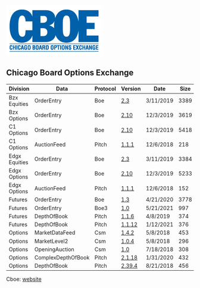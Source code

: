 [![Cboe](https://github.com/Open-Markets-Initiative/Directory/blob/main/Images/Cboe.png)](https://www.cboe.com)


## Chicago Board Options Exchange

| Division | Data | Protocol | Version | Date | Size | Testing | Specification |
| --- | --- | --- | --- | --- | --- | --- | --- |
| Bzx Equities | OrderEntry | Boe | [2.3][Cboe.Bzx.Equities.OrderEntry.Boe.v2.3.Structs] | 3/11/2019 | 3389 | Incomplete | [url][Cboe.Bzx.Equities.OrderEntry.Boe.v2.3.Url] - [pdf][Cboe.Bzx.Equities.OrderEntry.Boe.v2.3.Pdf] |
| Bzx Options | OrderEntry | Boe | [2.10][Cboe.Bzx.Options.OrderEntry.Boe.v2.10.Structs] | 12/3/2019 | 3619 | Incomplete | [url][Cboe.Bzx.Options.OrderEntry.Boe.v2.10.Url] - [pdf][Cboe.Bzx.Options.OrderEntry.Boe.v2.10.Pdf] |
| C1 Options | OrderEntry | Boe | [2.10][Cboe.C1.Options.OrderEntry.Boe.v2.10.Structs] | 12/3/2019 | 5418 | Incomplete | [url][Cboe.C1.Options.OrderEntry.Boe.v2.10.Url] - [pdf][Cboe.C1.Options.OrderEntry.Boe.v2.10.Pdf] |
| C1 Options | AuctionFeed | Pitch | [1.1.1][Cboe.C1.Options.AuctionFeed.Pitch.v1.1.1.Structs] | 12/6/2018 | 218 | Verified | [url][Cboe.C1.Options.AuctionFeed.Pitch.v1.1.1.Url] - [pdf][Cboe.C1.Options.AuctionFeed.Pitch.v1.1.1.Pdf] |
| Edgx Equities | OrderEntry | Boe | [2.3][Cboe.Edgx.Equities.OrderEntry.Boe.v2.3.Structs] | 3/11/2019 | 3384 | Incomplete | [url][Cboe.Edgx.Equities.OrderEntry.Boe.v2.3.Url] - [pdf][Cboe.Edgx.Equities.OrderEntry.Boe.v2.3.Pdf] |
| Edgx Options | OrderEntry | Boe | [2.10][Cboe.Edgx.Options.OrderEntry.Boe.v2.10.Structs] | 12/3/2019 | 5233 | Incomplete | [url][Cboe.Edgx.Options.OrderEntry.Boe.v2.10.Url] - [pdf][Cboe.Edgx.Options.OrderEntry.Boe.v2.10.Pdf] |
| Edgx Options | AuctionFeed | Pitch | [1.1.1][Cboe.Edgx.Options.AuctionFeed.Pitch.v1.1.1.Structs] | 12/6/2018 | 152 | Verified | [url][Cboe.Edgx.Options.AuctionFeed.Pitch.v1.1.1.Url] - [pdf][Cboe.Edgx.Options.AuctionFeed.Pitch.v1.1.1.Pdf] |
| Futures | OrderEntry | Boe | [1.3][Cboe.Futures.OrderEntry.Boe.v1.3.Structs] | 4/21/2020 | 3778 | Incomplete | [url][Cboe.Futures.OrderEntry.Boe.v1.3.Url] - [pdf][Cboe.Futures.OrderEntry.Boe.v1.3.Pdf] |
| Futures | OrderEntry | Boe3 | [1.0][Cboe.Futures.OrderEntry.Boe3.v1.0.Structs] | 5/21/2021 | 997 | Verified | [url][Cboe.Futures.OrderEntry.Boe3.v1.0.Url] - [pdf][Cboe.Futures.OrderEntry.Boe3.v1.0.Pdf] |
| Futures | DepthOfBook | Pitch | [1.1.6][Cboe.Futures.DepthOfBook.Pitch.v1.1.6.Structs] | 4/8/2019 | 374 | Verified | [url][Cboe.Futures.DepthOfBook.Pitch.v1.1.6.Url] - [pdf][Cboe.Futures.DepthOfBook.Pitch.v1.1.6.Pdf] |
| Futures | DepthOfBook | Pitch | [1.1.12][Cboe.Futures.DepthOfBook.Pitch.v1.1.12.Structs] | 1/12/2021 | 376 | Verified | [url][Cboe.Futures.DepthOfBook.Pitch.v1.1.12.Url] - [pdf][Cboe.Futures.DepthOfBook.Pitch.v1.1.12.Pdf] |
| Options | MarketDataFeed | Csm | [1.4.2][Cboe.Options.MarketDataFeed.Csm.v1.4.2.Structs] | 5/8/2018 | 453 | Verified | [url][Cboe.Options.MarketDataFeed.Csm.v1.4.2.Url] - [pdf][Cboe.Options.MarketDataFeed.Csm.v1.4.2.Pdf] |
| Options | MarketLevel2 | Csm | [1.0.4][Cboe.Options.MarketLevel2.Csm.v1.0.4.Structs] | 5/8/2018 | 296 | Verified | [url][Cboe.Options.MarketLevel2.Csm.v1.0.4.Url] - [pdf][Cboe.Options.MarketLevel2.Csm.v1.0.4.Pdf] |
| Options | OpeningAuction | Csm | [1.0][Cboe.Options.OpeningAuction.Csm.v1.0.Structs] | 7/18/2018 | 308 | Verified | [url][Cboe.Options.OpeningAuction.Csm.v1.0.Url] - [pdf][Cboe.Options.OpeningAuction.Csm.v1.0.Pdf] |
| Options | ComplexDepthOfBook | Pitch | [2.1.18][Cboe.Options.ComplexDepthOfBook.Pitch.v2.1.18.Structs] | 1/31/2020 | 432 | Untested | [url][Cboe.Options.ComplexDepthOfBook.Pitch.v2.1.18.Url] - [pdf][Cboe.Options.ComplexDepthOfBook.Pitch.v2.1.18.Pdf] |
| Options | DepthOfBook | Pitch | [2.39.4][Cboe.Options.DepthOfBook.Pitch.v2.39.4.Structs] | 8/21/2018 | 456 | Verified | [url][Cboe.Options.DepthOfBook.Pitch.v2.39.4.Url] - [pdf][Cboe.Options.DepthOfBook.Pitch.v2.39.4.Pdf] |


Cboe: [website](https://www.cboe.com "Go to Chicago Board Options Exchange")


[Cboe.Bzx.Equities.OrderEntry.Boe.v2.3.Structs]: https://github.com/Open-Markets-Initiative/c-structs/blob/main/cboe/Cboe.Bzx.Equities.OrderEntry.Boe.v2.3.h "Cboe Bzx Equities OrderEntry Boe v2.3 C# Parsers Source File"
[Cboe.Bzx.Equities.OrderEntry.Boe.v2.3.Url]: http://markets.cboe.com/us/equities/support/technical/ "Specification url"
[Cboe.Bzx.Equities.OrderEntry.Boe.v2.3.Pdf]: https://github.com/Open-Markets-Initiative/Directory/blob/main/Specifications/Cboe/Cboe.Equities.OrderEntry.Boe.v2.3.pdf "Chicago Board Options Exchange 2.3 Pdf"
[Cboe.Edgx.Equities.OrderEntry.Boe.v2.3.Structs]: https://github.com/Open-Markets-Initiative/c-structs/blob/main/cboe/Cboe.Edgx.Equities.OrderEntry.Boe.v2.3.h "Cboe Edgx Equities OrderEntry Boe v2.3 C# Parsers Source File"
[Cboe.Edgx.Equities.OrderEntry.Boe.v2.3.Url]: http://markets.cboe.com/us/equities/support/technical/ "Specification url"
[Cboe.Edgx.Equities.OrderEntry.Boe.v2.3.Pdf]: https://github.com/Open-Markets-Initiative/Directory/blob/main/Specifications/Cboe/Cboe.Equities.OrderEntry.Boe.v2.3.pdf "Chicago Board Options Exchange 2.3 Pdf"
[Cboe.Futures.DepthOfBook.Pitch.v1.1.6.Structs]: https://github.com/Open-Markets-Initiative/c-structs/blob/main/cboe/Cboe.Futures.DepthOfBook.Pitch.v1.1.6.h "Cboe Futures DepthOfBook Pitch v1.1.6 C# Parsers Source File"
[Cboe.Futures.DepthOfBook.Pitch.v1.1.6.Url]: http://markets.cboe.com/us/futures/support/technical "Specification url"
[Cboe.Futures.DepthOfBook.Pitch.v1.1.6.Pdf]: https://github.com/Open-Markets-Initiative/Directory/blob/main/Specifications/Cboe/Cboe.Futures.DepthOfBook.Pitch.v1.1.6.pdf "Chicago Board Options Exchange 1.1.6 Pdf"
[Cboe.Futures.DepthOfBook.Pitch.v1.1.12.Structs]: https://github.com/Open-Markets-Initiative/c-structs/blob/main/cboe/Cboe.Futures.DepthOfBook.Pitch.v1.1.12.h "Cboe Futures DepthOfBook Pitch v1.1.12 C# Parsers Source File"
[Cboe.Futures.DepthOfBook.Pitch.v1.1.12.Url]: http://markets.cboe.com/us/futures/support/technical "Specification url"
[Cboe.Futures.DepthOfBook.Pitch.v1.1.12.Pdf]: https://github.com/Open-Markets-Initiative/Directory/blob/main/Specifications/Cboe/Cboe.Futures.DepthOfBook.Pitch.v1.1.12.pdf "Chicago Board Options Exchange 1.1.12 Pdf"
[Cboe.Futures.OrderEntry.Boe.v1.3.Structs]: https://github.com/Open-Markets-Initiative/c-structs/blob/main/cboe/Cboe.Futures.OrderEntry.Boe.v1.3.h "Cboe Futures OrderEntry Boe v1.3 C# Parsers Source File"
[Cboe.Futures.OrderEntry.Boe.v1.3.Url]: http://markets.cboe.com/us/futures/support/technical/ "Specification url"
[Cboe.Futures.OrderEntry.Boe.v1.3.Pdf]: https://github.com/Open-Markets-Initiative/Directory/blob/main/Specifications/Cboe/Cboe.Futures.OrderEntry.Boe.v1.3.pdf "Chicago Board Options Exchange 1.3 Pdf"
[Cboe.Futures.OrderEntry.Boe3.v1.0.Structs]: https://github.com/Open-Markets-Initiative/c-structs/blob/main/cboe/Cboe.Futures.OrderEntry.Boe3.v1.0.h "Cboe Futures OrderEntry Boe3 v1.0 C# Parsers Source File"
[Cboe.Futures.OrderEntry.Boe3.v1.0.Url]: http://markets.cboe.com/us/futures/support/technical/ "Specification url"
[Cboe.Futures.OrderEntry.Boe3.v1.0.Pdf]: https://github.com/Open-Markets-Initiative/Directory/blob/main/Specifications/Cboe/Cboe.Futures.OrderEntry.Boe3.v1.0.pdf "Chicago Board Options Exchange 1.0 Pdf"
[Cboe.Options.ComplexDepthOfBook.Pitch.v2.1.18.Structs]: https://github.com/Open-Markets-Initiative/c-structs/blob/main/cboe/Cboe.Options.ComplexDepthOfBook.Pitch.v2.1.18.h "Cboe Options ComplexDepthOfBook Pitch v2.1.18 C# Parsers Source File"
[Cboe.Options.ComplexDepthOfBook.Pitch.v2.1.18.Url]: http://markets.cboe.com/us/options/support/technical "Specification url"
[Cboe.Options.ComplexDepthOfBook.Pitch.v2.1.18.Pdf]: https://github.com/Open-Markets-Initiative/Directory/blob/main/Specifications/Cboe/Cboe.Options.ComplexDepthOfBook.Pitch.v2.1.8.pdf "Chicago Board Options Exchange 2.1.18 Pdf"
[Cboe.Bzx.Options.OrderEntry.Boe.v2.10.Structs]: https://github.com/Open-Markets-Initiative/c-structs/blob/main/cboe/Cboe.Bzx.Options.OrderEntry.Boe.v2.10.h "Cboe Bzx Options OrderEntry Boe v2.10 C# Parsers Source File"
[Cboe.Bzx.Options.OrderEntry.Boe.v2.10.Url]: http://markets.cboe.com/us/options/support/technical/ "Specification url"
[Cboe.Bzx.Options.OrderEntry.Boe.v2.10.Pdf]: https://github.com/Open-Markets-Initiative/Directory/blob/main/Specifications/Cboe/Cboe.Options.OrderEntry.Boe.v2.10.11.pdf "Chicago Board Options Exchange 2.10 Pdf"
[Cboe.C1.Options.AuctionFeed.Pitch.v1.1.1.Structs]: https://github.com/Open-Markets-Initiative/c-structs/blob/main/cboe/Cboe.C1.Options.AuctionFeed.Pitch.v1.1.1.h "Cboe C1 Options AuctionFeed Pitch v1.1.1 C# Parsers Source File"
[Cboe.C1.Options.AuctionFeed.Pitch.v1.1.1.Url]: http://markets.cboe.com/us/options/support/technical "Specification url"
[Cboe.C1.Options.AuctionFeed.Pitch.v1.1.1.Pdf]: https://github.com/Open-Markets-Initiative/Directory/blob/main/Specifications/Cboe/Cboe.Options.AuctionFeed.Pitch.v1.1.1.pdf "Chicago Board Options Exchange 1.1.1 Pdf"
[Cboe.C1.Options.OrderEntry.Boe.v2.10.Structs]: https://github.com/Open-Markets-Initiative/c-structs/blob/main/cboe/Cboe.C1.Options.OrderEntry.Boe.v2.10.h "Cboe C1 Options OrderEntry Boe v2.10 C# Parsers Source File"
[Cboe.C1.Options.OrderEntry.Boe.v2.10.Url]: http://markets.cboe.com/us/options/support/technical/ "Specification url"
[Cboe.C1.Options.OrderEntry.Boe.v2.10.Pdf]: https://github.com/Open-Markets-Initiative/Directory/blob/main/Specifications/Cboe/Cboe.Options.OrderEntry.Boe.v2.10.11.pdf "Chicago Board Options Exchange 2.10 Pdf"
[Cboe.Edgx.Options.AuctionFeed.Pitch.v1.1.1.Structs]: https://github.com/Open-Markets-Initiative/c-structs/blob/main/cboe/Cboe.Edgx.Options.AuctionFeed.Pitch.v1.1.1.h "Cboe Edgx Options AuctionFeed Pitch v1.1.1 C# Parsers Source File"
[Cboe.Edgx.Options.AuctionFeed.Pitch.v1.1.1.Url]: http://markets.cboe.com/us/options/support/technical "Specification url"
[Cboe.Edgx.Options.AuctionFeed.Pitch.v1.1.1.Pdf]: https://github.com/Open-Markets-Initiative/Directory/blob/main/Specifications/Cboe/Cboe.Options.AuctionFeed.Pitch.v1.1.1.pdf "Chicago Board Options Exchange 1.1.1 Pdf"
[Cboe.Edgx.Options.OrderEntry.Boe.v2.10.Structs]: https://github.com/Open-Markets-Initiative/c-structs/blob/main/cboe/Cboe.Edgx.Options.OrderEntry.Boe.v2.10.h "Cboe Edgx Options OrderEntry Boe v2.10 C# Parsers Source File"
[Cboe.Edgx.Options.OrderEntry.Boe.v2.10.Url]: http://markets.cboe.com/us/options/support/technical/ "Specification url"
[Cboe.Edgx.Options.OrderEntry.Boe.v2.10.Pdf]: https://github.com/Open-Markets-Initiative/Directory/blob/main/Specifications/Cboe/Cboe.Options.OrderEntry.Boe.v2.10.11.pdf "Chicago Board Options Exchange 2.10 Pdf"
[Cboe.Options.DepthOfBook.Pitch.v2.39.4.Structs]: https://github.com/Open-Markets-Initiative/c-structs/blob/main/cboe/Cboe.Options.DepthOfBook.Pitch.v2.39.4.h "Cboe Options DepthOfBook Pitch v2.39.4 C# Parsers Source File"
[Cboe.Options.DepthOfBook.Pitch.v2.39.4.Url]: http://markets.cboe.com/us/options/support/technical "Specification url"
[Cboe.Options.DepthOfBook.Pitch.v2.39.4.Pdf]: https://github.com/Open-Markets-Initiative/Directory/blob/main/Specifications/Cboe/Cboe.Options.DepthOfBook.Pitch.v2.39.4.pdf "Chicago Board Options Exchange 2.39.4 Pdf"
[Cboe.Options.MarketDataFeed.Csm.v1.4.2.Structs]: https://github.com/Open-Markets-Initiative/c-structs/blob/main/cboe/Cboe.Options.MarketDataFeed.Csm.v1.4.2.h "Cboe Options MarketDataFeed Csm v1.4.2 C# Parsers Source File"
[Cboe.Options.MarketDataFeed.Csm.v1.4.2.Url]: https://systems.cboe.com/Auth/CFN.aspx "Specification url"
[Cboe.Options.MarketDataFeed.Csm.v1.4.2.Pdf]: https://github.com/Open-Markets-Initiative/Directory/blob/main/Specifications/Cboe/Cboe.Options.MarketDataFeed.Csm.v1.4.2.pdf "Chicago Board Options Exchange 1.4.2 Pdf"
[Cboe.Options.MarketLevel2.Csm.v1.0.4.Structs]: https://github.com/Open-Markets-Initiative/c-structs/blob/main/cboe/Cboe.Options.MarketLevel2.Csm.v1.0.4.h "Cboe Options MarketLevel2 Csm v1.0.4 C# Parsers Source File"
[Cboe.Options.MarketLevel2.Csm.v1.0.4.Url]: https://systems.cboe.com/Auth/CFN.aspx "Specification url"
[Cboe.Options.MarketLevel2.Csm.v1.0.4.Pdf]: https://github.com/Open-Markets-Initiative/Directory/blob/main/Specifications/Cboe/Cboe.Options.MarketLevel2.Csm.v1.0.4.pdf "Chicago Board Options Exchange 1.0.4 Pdf"
[Cboe.Options.OpeningAuction.Csm.v1.0.Structs]: https://github.com/Open-Markets-Initiative/c-structs/blob/main/cboe/Cboe.Options.OpeningAuction.Csm.v1.0.h "Cboe Options OpeningAuction Csm v1.0 C# Parsers Source File"
[Cboe.Options.OpeningAuction.Csm.v1.0.Url]: https://systems.cboe.com/Auth/CFN.aspx "Specification url"
[Cboe.Options.OpeningAuction.Csm.v1.0.Pdf]: https://github.com/Open-Markets-Initiative/Directory/blob/main/Specifications/Cboe/Cboe.Options.OpeningAuction.Csm.v1.0.pdf "Chicago Board Options Exchange 1.0 Pdf"
